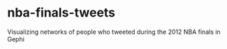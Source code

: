 nba-finals-tweets
=================

Visualizing networks of people who tweeted during the 2012 NBA finals in Gephi 